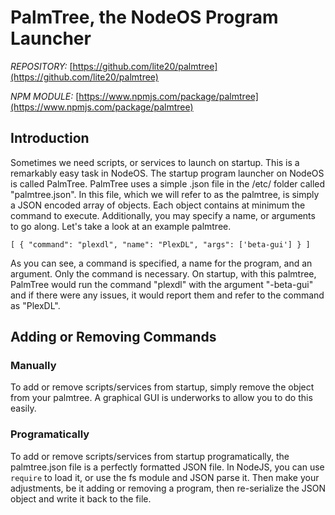 # PalmTree, the NodeOS Program Launcher #
_REPOSITORY:_ [https://github.com/lite20/palmtree](https://github.com/lite20/palmtree)

_NPM MODULE:_ [https://www.npmjs.com/package/palmtree](https://www.npmjs.com/package/palmtree)

## Introduction ##
Sometimes we need scripts, or services to launch on startup. This is a remarkably easy task in NodeOS.
The startup program launcher on NodeOS is called PalmTree. PalmTree uses a simple .json file in the /etc/ folder called "palmtree.json". In this file, which we will refer to as the palmtree, is simply a JSON encoded array of objects. Each object contains at minimum the command to execute. Additionally, you may specify a name, or arguments  to go along. Let's take a look at an example palmtree.

`[
    {
        "command": "plexdl",
        "name": "PlexDL",
        "args": ['beta-gui']
    }
]`

As you can see, a command is specified, a name for the program, and an argument. Only the command is necessary.
On startup, with this palmtree, PalmTree would run the command "plexdl" with the argument "-beta-gui" and if there were any issues, it would report them and refer to the command as "PlexDL".

## Adding or Removing Commands ##
### Manually ###
To add or remove scripts/services from startup, simply remove the object from your palmtree. A graphical GUI is underworks to allow you to do this easily.

### Programatically ###
To add or remove scripts/services from startup programatically, the palmtree.json file is a perfectly formatted JSON file. In NodeJS, you can use `require` to load it, or use the fs module and JSON parse it. Then make your adjustments, be it adding or removing a program, then re-serialize the JSON object and write it back to the file.